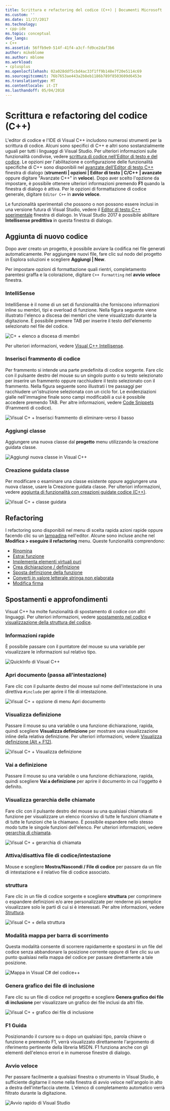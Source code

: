 ```yaml
---
title: Scrittura e refactoring del codice (C++) | Documenti Microsoft
ms.custom: ''
ms.date: 11/27/2017
ms.technology:
- cpp-ide
ms.topic: conceptual
dev_langs:
- C++
ms.assetid: 56ffb9e9-514f-41f4-a3cf-fd9ce2daf3b6
author: mikeblome
ms.author: mblome
ms.workload:
- cplusplus
ms.openlocfilehash: 02a028ddf5cbd4ac33f1ff9b148e7f20e5114c69
ms.sourcegitcommit: 76b7653ae443a2b8eb1186b789f8503609d6453e
ms.translationtype: MT
ms.contentlocale: it-IT
ms.lasthandoff: 05/04/2018
---
```

# <a name="writing-and-refactoring-code-c"></a>Scrittura e refactoring del codice (C++)

L'editor di codice e l'IDE di Visual C++ includono numerosi strumenti per la scrittura di codice. Alcuni sono specifici di C++ e altri sono sostanzialmente uguali per tutti i linguaggi di Visual Studio. Per ulteriori informazioni sulle funzionalità condivise, vedere [scrittura di codice nell'Editor di testo e del codice](/visualstudio/ide/writing-code-in-the-code-and-text-editor). Le opzioni per l'abilitazione e configurazione delle funzionalità specifiche di C++ sono disponibili nel [avanzate dell'Editor di testo C++](/visualstudio/ide/reference/options-text-editor-c-cpp-advanced) finestra di dialogo (**strumenti &#124; opzioni &#124; Editor di testo &#124; C/C++ &#124; avanzate** oppure digitare "Avanzate C++" in **veloce**). Dopo aver scelto l'opzione da impostare, è possibile ottenere ulteriori informazioni premendo **F1** quando la finestra di dialogo è attiva. Per le opzioni di formattazione di codice generale, digitare `Editor C++` in **avvio veloce**.

Le funzionalità sperimentali che possono o non possono essere inclusi in una versione futura di Visual Studio, vedere il [Editor di testo C++ sperimentale](/visualstudio/ide/reference/options-text-editor-c-cpp-experimental) finestra di dialogo. In Visual Studio 2017 è possibile abilitare **Intellisense predittiva** in questa finestra di dialogo.

## <a name="adding-new-code"></a>Aggiunta di nuovo codice

Dopo aver creato un progetto, è possibile avviare la codifica nei file generati automaticamente. Per aggiungere nuovi file, fare clic sul nodo del progetto in Esplora soluzioni e scegliere **Aggiungi &#124; New**.

Per impostare opzioni di formattazione quali rientri, completamento parentesi graffa e la colorazione, digitare `C++ Formatting` nel **avvio veloce** finestra.

### <a name="intellisense"></a>IntelliSense

IntelliSense è il nome di un set di funzionalità che forniscono informazioni inline su membri, tipi e overload di funzione. Nella figura seguente viene illustrato l'elenco a discesa dei membri che viene visualizzato durante la digitazione. È possibile premere TAB per inserire il testo dell'elemento selezionato nel file del codice.

![C&#43; &#43; elenco a discesa di membri](../ide/media/vs2015_cpp_statement_completion.png "vs2015_cpp_statement_completion")

Per ulteriori informazioni, vedere [Visual C++ Intellisense](/visualstudio/ide/visual-cpp-intellisense).

### <a name="insert-snippets"></a>Inserisci frammento di codice

Per frammento si intende una parte predefinita di codice sorgente. Fare clic con il pulsante destro del mouse su un singolo punto o su testo selezionato per inserire un frammento oppure racchiudere il testo selezionato con il frammento. Nella figura seguente sono illustrati i tre passaggi per racchiudere un'istruzione selezionata con un ciclo for. Le evidenziazioni gialle nell'immagine finale sono campi modificabili a cui è possibile accedere premendo TAB. Per altre informazioni, vedere [Code Snippets](/visualstudio/ide/code-snippets) (Frammenti di codice).

![Visual C&#43; &#43; Inserisci frammento di eliminare&#45;verso il basso](../ide/media/vs2015_cpp_surround_with.png "vs2015_cpp_surround_with")

### <a name="add-class"></a>Aggiungi classe

Aggiungere una nuova classe dal **progetto** menu utilizzando la creazione guidata classe.

![Aggiungi nuova classe in Visual C&#43;&#43;](../ide/media/vs2015_cpp_add_class.png "vs2015_cpp_add_class")

### <a name="class-wizard"></a>Creazione guidata classe

Per modificare o esaminare una classe esistente oppure aggiungere una nuova classe, usare la Creazione guidata classe. Per ulteriori informazioni, vedere [aggiunta di funzionalità con creazioni guidate codice (C++)](../ide/adding-functionality-with-code-wizards-cpp.md).

![Visual C&#43; &#43; classe guidata](../ide/media/vs2015_cpp_class_wizard.png "vs2015_cpp_class_wizard")

## <a name="refactoring"></a>Refactoring

I refactoring sono disponibili nel menu di scelta rapida azioni rapide oppure facendo clic su un [lampadina](/visualstudio/ide/perform-quick-actions-with-light-bulbs) nell'editor.  Alcune sono incluse anche nel **Modifica > eseguire il refactoring** menu.  Queste funzionalità comprendono:

* [Rinomina](refactoring/rename.md)
* [Estrai funzione](refactoring/extract-function.md)
* [Implementa elementi virtuali puri](refactoring/implement-pure-virtuals.md)
* [Crea dichiarazione / definizione](refactoring/create-declaration-definition.md)
* [Sposta definizione della funzione](refactoring/move-definition-location.md)
* [Converti in valore letterale stringa non elaborata](refactoring/convert-to-raw-string-literal.md)
* [Modifica firma](refactoring/change-signature.md)

## <a name="navigate-and-understand"></a>Spostamenti e approfondimenti

Visual C++ ha molte funzionalità di spostamento di codice con altri linguaggi. Per ulteriori informazioni, vedere [spostamento nel codice](/visualstudio/ide/navigating-code) e [visualizzazione della struttura del codice](/visualstudio/ide/viewing-the-structure-of-code).

### <a name="quickinfo"></a>Informazioni rapide

È possibile passare con il puntatore del mouse su una variabile per visualizzare le informazioni sul relativo tipo.

![QuickInfo di Visual C&#43;&#43;](../ide/media/vs2015_cpp_quickinfo.png "vs2015_cpp_quickInfo")

### <a name="open-document-navigate-to-header"></a>Apri documento (passa all'intestazione)

Fare clic con il pulsante destro del mouse sul nome dell'intestazione in una direttiva `#include` per aprire il file di intestazione.

![Visual C&#43; &#43; opzione di menu Apri documento](../ide/media/vs2015_cpp_open_document.png "vs2015_cpp_open_document")

### <a name="peek-definition"></a>Visualizza definizione

Passare il mouse su una variabile o una funzione dichiarazione, rapida, quindi scegliere **Visualizza definizione** per mostrare una visualizzazione inline della relativa definizione. Per ulteriori informazioni, vedere [Visualizza definizione (Alt + F12)](/visualstudio/ide/how-to-view-and-edit-code-by-using-peek-definition-alt-plus-f12).

![Visual C&#43; &#43; Visualizza definizione](../ide/media/vs2015_cpp_peek_definition.png "vs2015_cpp_peek_definition")

### <a name="go-to-definition"></a>Vai a definizione

Passare il mouse su una variabile o una funzione dichiarazione, rapida, quindi scegliere **Vai a definizione** per aprire il documento in cui l'oggetto è definito.

### <a name="view-call-hierarchy"></a>Visualizza gerarchia delle chiamate

Fare clic con il pulsante destro del mouse su una qualsiasi chiamata di funzione per visualizzare un elenco ricorsivo di tutte le funzioni chiamate e di tutte le funzioni che la chiamano. È possibile espandere nello stesso modo tutte le singole funzioni dell'elenco. Per ulteriori informazioni, vedere [gerarchia di chiamata](/visualstudio/ide/reference/call-hierarchy).

![Visual C&#43; &#43; gerarchia di chiamata](../ide/media/vs2015_cpp_call_hierarchy.png "vs2015_cpp_call_hierarchy")

### <a name="toggle-header--code-file"></a>Attiva/disattiva file di codice/intestazione

Mouse e scegliere **Mostra/Nascondi / File di codice** per passare da un file di intestazione e il relativo file di codice associato.

### <a name="outlining"></a>struttura

Fare clic in un file di codice sorgente e scegliere **struttura** per comprimere o espandere definizioni e/o aree personalizzate per renderne più semplice visualizzare solo le parti di cui si è interessati. Per altre informazioni, vedere [Struttura](/visualstudio/ide/outlining).

![Visual C&#43; &#43; della struttura](../ide/media/vs2015_cpp_outlining.png "vs2015_cpp_outlining")

### <a name="scroll-bar-map-mode"></a>Modalità mappa per barra di scorrimento

Questa modalità consente di scorrere rapidamente e spostarsi in un file del codice senza abbandonare la posizione corrente oppure di fare clic su un punto qualsiasi nella mappa del codice per passare direttamente a tale posizione.

![Mappa in Visual C# del codice&#43;&#43;](../ide/media/vs2015_cpp_code_map.png "vs2015_cpp_code_map")

### <a name="generate-graph-of-include-files"></a>Genera grafico dei file di inclusione

Fare clic su un file di codice nel progetto e scegliere **Genera grafico dei file di inclusione** per visualizzare un grafico dei file inclusi da altri file.

![Visual C&#43; &#43; grafico dei file di inclusione](../ide/media/vs2015_cpp_include_graph.png "vs2015_cpp_include_graph")

### <a name="f1-help"></a>F1 Guida

Posizionando il cursore su o dopo un qualsiasi tipo, parola chiave o funzione e premendo F1, verrà visualizzato direttamente l'argomento di riferimento pertinente della libreria MSDN. F1 funziona anche con gli elementi dell'elenco errori e in numerose finestre di dialogo.

### <a name="quick-launch"></a>Avvio veloce

Per passare facilmente a qualsiasi finestra o strumento in Visual Studio, è sufficiente digitarne il nome nella finestra di avvio veloce nell'angolo in alto a destra dell'interfaccia utente. L'elenco di completamento automatico verrà filtrato durante la digitazione.

![Avvio rapido di Visual Studio](../ide/media/vs2015_cpp_quick_launch.png "vs2015_cpp_quick_launch")
